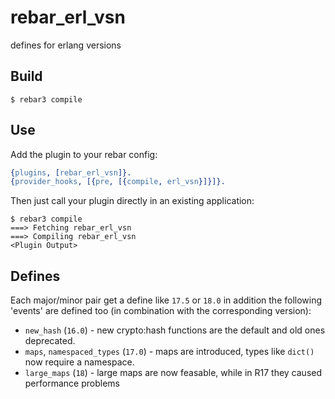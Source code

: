 rebar_erl_vsn
=====

defines for erlang versions

Build
-----

    $ rebar3 compile

Use
---

Add the plugin to your rebar config:

```erlang
{plugins, [rebar_erl_vsn]}.
{provider_hooks, [{pre, [{compile, erl_vsn}]}]}.
```

Then just call your plugin directly in an existing application:


    $ rebar3 compile
    ===> Fetching rebar_erl_vsn
    ===> Compiling rebar_erl_vsn
    <Plugin Output>

Defines
-------
Each major/minor pair get a define like `17.5` or `18.0` in addition the following 'events' are defined too (in combination with the corresponding version):


* `new_hash` (`16.0`) - new crypto:hash functions are the default and old ones deprecated.
* `maps`, `namespaced_types` (`17.0`) - maps are introduced, types like `dict()` now require a namespace.
* `large_maps` (`18`) - large maps are now feasable, while in R17 they caused performance problems